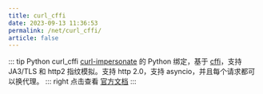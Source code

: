 ```yaml
---
title: curl_cffi
date: 2023-09-13 11:36:53
permalink: /net/curl_cffi/
article: false
---
```


::: tip Python curl_cffi
[curl-impersonate](https://github.com/lwthiker/curl-impersonate) 的 Python 绑定，基于 [cffi](https://cffi.readthedocs.io/en/latest/)，支持 JA3/TLS 和 http2 指纹模拟。支持 http 2.0，支持 asyncio，并且每个请求都可以换代理。
::: right
点击查看 [官方文档](https://github.com/yifeikong/curl_cffi)
:::
